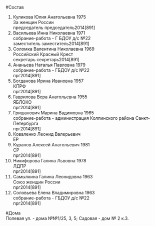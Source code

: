 #Состав  
1. Куликова Юлия Анатольевна 1975  
    За женщин России  
    председатель председатель2014[891]  
2. Васильева Инна Николаевна 1971  
    собрание-работа - Г БДОУ д/с №22  
    заместитель заместитель2014[891]  
3. Соломка Валентина Николаевна 1969  
    Российский Красный Крест  
    секретарь секретарь2014[891]  
4. Ананьева Наталья Павловна 1979  
    собрание-работа - ГБДОУ д/с №22  
    прг2014[891]  
5. Богданова Ирина Ивановна 1957  
    КПРФ  
    прг2014[891]  
6. Гаврилова Вера Анатольевна 1955  
    ЯБЛОКО  
    прг2014[891]  
7. Гришанович Марина Вадимовна 1965  
    собрание-работа - администрация Колпинского района Санкт-Петербурга  
    прг2014[891]  
8. Коваленко Леонид Валерьевич  
    ЕР  
9. Куранов Алексей Анатольевич 1981  
    СР  
    прг2014[891]  
10. Никифорова Галина Львовна 1978  
    ЛДПР  
    прг2014[891]  
11. Самылкина Галина Леонидовна 1963  
    Союз женщин России  
    прг2014[891]  
12. Соловьева Елена Владимировна 1963  
    собрание-работа - ГБДОУ д/с №22  
    прг2014[891]  
  
#Дома  
Полевая ул. - дома №№1/25, 3, 5; Садовая - дом № 2 к.З.  
  
